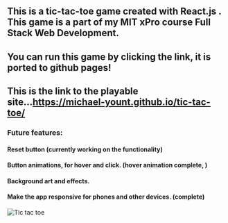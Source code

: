 ## This is a tic-tac-toe game created with React.js . This game is a part of my MIT xPro course Full Stack Web Development.

## You can run this game by clicking the link, it is ported to github pages!

## This is the link to the playable site...https://michael-yount.github.io/tic-tac-toe/

### Future features: 

#### Reset button (currently working on the functionality)

#### Button animations, for hover and click. (hover animation complete, )

#### Background art and effects.

#### Make the app responsive for phones and other devices. (complete)

![Tic tac toe](https://user-images.githubusercontent.com/11709807/236590394-92a2b5ce-bfb2-42bb-891b-c59bfb0ef19c.png)

